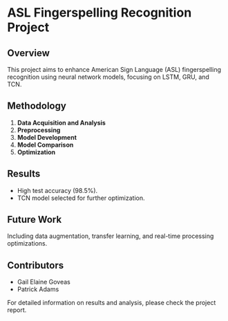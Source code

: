 # ASL Fingerspelling Recognition Project

## Overview
This project aims to enhance American Sign Language (ASL) fingerspelling recognition using neural network models, focusing on LSTM, GRU, and TCN.

## Methodology
1. **Data Acquisition and Analysis**
2. **Preprocessing**
3. **Model Development**
4. **Model Comparison**
5. **Optimization**

## Results
- High test accuracy (98.5%).
- TCN model selected for further optimization.

## Future Work
Including data augmentation, transfer learning, and real-time processing optimizations.

## Contributors
- Gail Elaine Goveas
- Patrick Adams

For detailed information on results and analysis, please check the project report.

